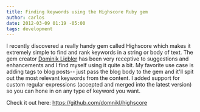 ```yaml
---
title: Finding keywords using the Highscore Ruby gem
author: carlos
date: 2012-03-09 01:19 -05:00
tags: development
---
```


I recently discovered a really handy gem called Highscore which makes it extremely simple to find and rank keywords in a string or body of text. The gem creator [Dominik Liebler](https://github.com/domnikl) has been very receptive to suggestions and enhancements and I find myself using it quite a bit. My favorite use case is adding tags to blog posts-- just pass the blog body to the gem and it'll spit out the most relevant keywords from the content. I added support for custom regular expressions (accepted and merged into the latest version) so you can hone in on any type of keyword you want.

Check it out here: <https://github.com/domnikl/highscore>
